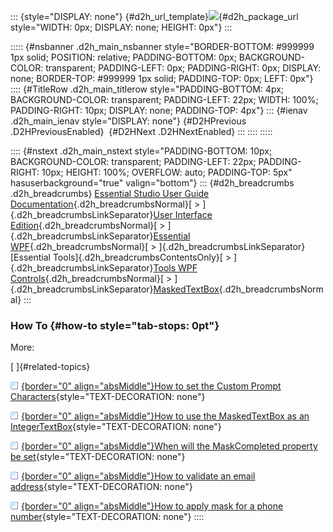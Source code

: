::: {style="DISPLAY: none"}
[](ms-xhelp:///?Id=d2h_url_template){#d2h_url_template}![](!package_url!){#d2h_package_url style="WIDTH: 0px; DISPLAY: none; HEIGHT: 0px"}
:::

::::: {#nsbanner .d2h_main_nsbanner style="BORDER-BOTTOM: #999999 1px solid; POSITION: relative; PADDING-BOTTOM: 0px; BACKGROUND-COLOR: transparent; PADDING-LEFT: 0px; PADDING-RIGHT: 0px; DISPLAY: none; BORDER-TOP: #999999 1px solid; PADDING-TOP: 0px; LEFT: 0px"}
:::: {#TitleRow .d2h_main_titlerow style="PADDING-BOTTOM: 4px; BACKGROUND-COLOR: transparent; PADDING-LEFT: 22px; WIDTH: 100%; PADDING-RIGHT: 10px; DISPLAY: none; PADDING-TOP: 4px"}
::: {#ienav .d2h_main_ienav style="DISPLAY: none"}
[](ms-xhelp:///?Id=7cd31910-b0d4-4897-b252-88c24df772ba){#D2HPrevious .D2HPreviousEnabled}  [](ms-xhelp:///?Id=edb549f0-a923-4125-a232-d17762086113){#D2HNext .D2HNextEnabled}
:::
::::
:::::

:::: {#nstext .d2h_main_nstext style="PADDING-BOTTOM: 10px; BACKGROUND-COLOR: transparent; PADDING-LEFT: 22px; PADDING-RIGHT: 10px; HEIGHT: 100%; OVERFLOW: auto; PADDING-TOP: 5px" hasuserbackground="true" valign="bottom"}
::: {#d2h_breadcrumbs .d2h_breadcrumbs}
[Essential Studio User Guide Documentation](ms-xhelp:///?Id=12457748-09e3-4d74-a240-8e049cedf030){.d2h_breadcrumbsNormal}[ \> ]{.d2h_breadcrumbsLinkSeparator}[User Interface Edition](ms-xhelp:///?Id=c29296b7-531c-413b-a0ec-488ca1f7f669){.d2h_breadcrumbsNormal}[ \> ]{.d2h_breadcrumbsLinkSeparator}[Essential WPF](ms-xhelp:///?Id=7f4f82c5-151c-4262-94d0-75c4626c77bc){.d2h_breadcrumbsNormal}[ \> ]{.d2h_breadcrumbsLinkSeparator}[Essential Tools]{.d2h_breadcrumbsContentsOnly}[ \> ]{.d2h_breadcrumbsLinkSeparator}[Tools WPF Controls](ms-xhelp:///?Id=2ea58a12-9426-4a63-96b4-89eb80232c2c){.d2h_breadcrumbsNormal}[ \> ]{.d2h_breadcrumbsLinkSeparator}[MaskedTextBox](ms-xhelp:///?Id=08a1f05a-ae2e-4d4b-9a7e-1fd6b12d22c7){.d2h_breadcrumbsNormal}
:::

### How To {#how-to style="tab-stops: 0pt"}

More:

[ ]{#related-topics}

[![](button.gif){border="0" align="absMiddle"}How to set the Custom Prompt Characters](ms-xhelp:///?Id=5746510b-0ec5-4253-9645-78123b6dcc66){style="TEXT-DECORATION: none"}

[![](button.gif){border="0" align="absMiddle"}How to use the MaskedTextBox as an IntegerTextBox](ms-xhelp:///?Id=c77a29de-c0f5-4ddd-9642-3f418e4085e8){style="TEXT-DECORATION: none"}

[![](button.gif){border="0" align="absMiddle"}When will the MaskCompleted property be set](ms-xhelp:///?Id=f1c20c9e-5e12-4585-8f0a-f08665d4cb0b){style="TEXT-DECORATION: none"}

[![](button.gif){border="0" align="absMiddle"}How to validate an email address](ms-xhelp:///?Id=72d4c816-9c20-466a-993e-c79801f20130){style="TEXT-DECORATION: none"}

[![](button.gif){border="0" align="absMiddle"}How to apply mask for a phone number](ms-xhelp:///?Id=07af9e0f-c7f5-4793-8b59-4349d983f100){style="TEXT-DECORATION: none"}
::::
